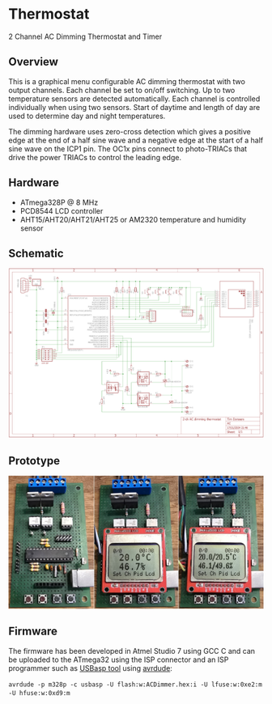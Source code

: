 # Thermostat

2 Channel AC Dimming Thermostat and Timer

## Overview

This is a graphical menu configurable AC dimming thermostat with two output channels. Each channel be set to on/off switching. Up to two temperature sensors are detected automatically. Each channel is controlled individually when using two sensors. Start of daytime and length of day are used to determine day and night temperatures.

The dimming hardware uses zero-cross detection which gives a positive edge at the end of a half sine wave and a negative edge at the start of a half sine wave on the ICP1 pin. The OC1x pins connect to photo-TRIACs that drive the power TRIACs to control the leading edge.

## Hardware

* ATmega328P @ 8 MHz
* PCD8544 LCD controller
* AHT15/AHT20/AHT21/AHT25 or AM2320 temperature and humidity sensor

## Schematic

![](schematic/AC.png)

## Prototype

![](media/Prototype.jpg)

## Firmware
The firmware has been developed in Atmel Studio 7 using GCC C and can be uploaded to the ATmega32 using the ISP connector and an ISP programmer such as [USBasp tool](http://www.fischl.de/usbasp/) using [avrdude](http://www.nongnu.org/avrdude/):

`avrdude -p m328p -c usbasp -U flash:w:ACDimmer.hex:i -U lfuse:w:0xe2:m -U hfuse:w:0xd9:m`

